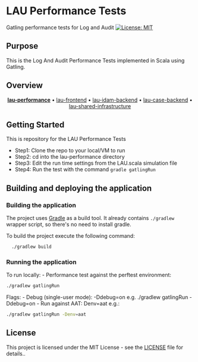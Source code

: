 # LAU Performance Tests

Gatling performance tests for Log and Audit
[![License: MIT](https://img.shields.io/badge/License-MIT-yellow.svg)](https://opensource.org/licenses/MIT)

## Purpose

This is the Log And Audit Performance Tests implemented in Scala using Gatling.

## Overview

  <p align="center">
  <b><a href="https://github.com/hmcts/lau-performance">lau-performance</a></b> • <a href="https://github.com/hmcts/lau-frontend">lau-frontend</a> • <a href="https://github.com/hmcts/lau-idam-backend">lau-idam-backend</a> • <a href="https://github.com/hmcts/lau-case-backend">lau-case-backend</a> • <a href="https://github.com/hmcts/lau-shared-infrastructure">lau-shared-infrastructure</a>
  </p>

## Getting Started

This is repository for the LAU Performance Tests
- Step1: Clone the repo to your local/VM to run
- Step2: cd into the lau-performance directory
- Step3: Edit the run time settings from the LAU.scala simulation file
- Step4: Run the test with the command `gradle gatlingRun`

## Building and deploying the application

### Building the application

The project uses [Gradle](https://gradle.org) as a build tool. It already contains
`./gradlew` wrapper script, so there's no need to install gradle.

To build the project execute the following command:
  ```bash
    ./gradlew build
  ```

### Running the application

To run locally: - Performance test against the perftest environment:

  ```bash
  ./gradlew gatlingRun
  ```

Flags: - Debug (single-user mode): -Ddebug=on e.g. ./gradlew gatlingRun -Ddebug=on - Run against AAT: Denv=aat e.g.:
  ```bash
  ./gradlew gatlingRun -Denv=aat
  ```

## License

This project is licensed under the MIT License - see the [LICENSE](LICENSE) file for details..

